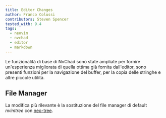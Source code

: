 ```yaml
---
title: Editor Changes
author: Franco Colussi
contributors: Steven Spencer
tested_with: 9.4
tags:
  - neovim
  - nvchad
  - editor
  - markdown
---
```


Le funzionalità di base di NvChad sono state ampliate per fornire un'esperienza migliorata di quella ottima già fornita dall'editor, sono presenti funzioni per la navigazione del buffer, per la copia delle stringhe e altre piccole utilità.

## File Manager

La modifica più rilevante è la sostituzione del file manager di default *nvimtree* con [neo-tree](https://github.com/nvim-neo-tree/neo-tree.nvim).  
